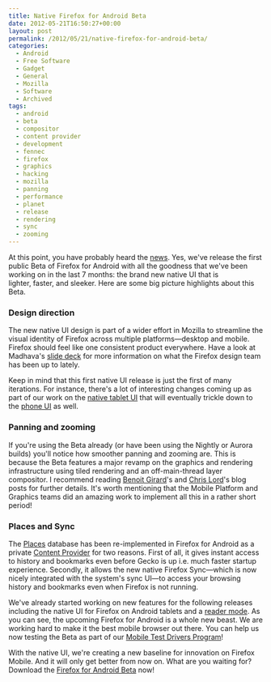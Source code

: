 ```yaml
---
title: Native Firefox for Android Beta
date: 2012-05-21T16:50:27+00:00
layout: post
permalink: /2012/05/21/native-firefox-for-android-beta/
categories:
  - Android
  - Free Software
  - Gadget
  - General
  - Mozilla
  - Software
  - Archived
tags:
  - android
  - beta
  - compositor
  - content provider
  - development
  - fennec
  - firefox
  - graphics
  - hacking
  - mozilla
  - panning
  - performance
  - planet
  - release
  - rendering
  - sync
  - zooming
---
```

At this point, you have probably heard the
[news](http://blog.mozilla.org/futurereleases/2012/05/15/new-firefox-for-android-beta-is-ready-for-testing/).
Yes, we've release the first public Beta of Firefox for Android with all the
goodness that we've been working on in the last 7 months: the brand new native
UI that is lighter, faster, and sleeker. Here are some big picture highlights
about this Beta.

### Design direction

The new native UI design is part of a wider effort in Mozilla to streamline the
visual identity of Firefox across multiple platforms—desktop and mobile.
Firefox should feel like one consistent product everywhere. Have a look at
Madhava's [slide deck](http://madhava.com/egotism/archive/005060.html) for more
information on what the Firefox design team has been up to lately.

Keep in mind that this first native UI release is just the first of many
iterations. For instance, there's a lot of interesting changes coming up as
part of our work on the [native tablet
UI](http://www.flickr.com/photos/61892693@N03/sets/72157629634831895/) that
will eventually trickle down to the [phone
UI](http://www.flickr.com/photos/61892693@N03/sets/72157629270239482/) as well.

### Panning and zooming

If you're using the Beta already (or have been using the Nightly or Aurora
builds) you'll notice how smoother panning and zooming are. This is
because the Beta features a major revamp on the graphics and rendering
infrastructure using tiled rendering and an off-main-thread layer compositor. I
recommend reading [Benoit
Girard](http://benoitgirard.wordpress.com/2012/05/15/off-main-thread-compositing-omtc-and-why-it-matters/)'s
and [Chris
Lord](http://chrislord.net/blog/Software/Mozilla/mobile-platform-at-fxto2012.enlighten)'s
blog posts for further details. It's worth mentioning that the Mobile Platform
and Graphics teams did an amazing work to implement all this in a rather short
period!

### Places and Sync

The [Places](https://wiki.mozilla.org/Places) database has been re-implemented
in Firefox for Android as a private [Content
Provider](http://developer.android.com/guide/topics/providers/content-providers.html)
for two reasons. First of all, it gives instant access to history and bookmarks
even before Gecko is up i.e. much faster startup experience. Secondly, it
allows the new native Firefox Sync—which is now nicely integrated with the
system's sync UI—to access your browsing history and bookmarks even when
Firefox is not running.

We've already started working on new features for the following releases
including the native UI for Firefox on Android tablets and a [reader
mode](https://wiki.mozilla.org/Fennec/NativeUI/UserExperience/ReaderMode). As
you can see, the upcoming Firefox for Android is a whole new beast. We are
working hard to make it the best mobile browser out there. You can help us now
testing the Beta as part of our [Mobile Test Drivers
Program](https://wiki.mozilla.org/Mobile/Testdrivers_Program)!

With the native UI, we're creating a new baseline for innovation on Firefox
Mobile. And it will only get better from now on. What are you waiting for?
Download the [Firefox for Android
Beta](https://play.google.com/store/apps/details?id=org.mozilla.firefox_beta)
now!
